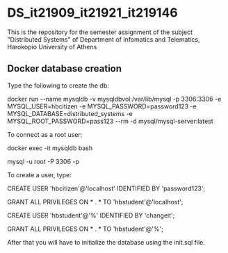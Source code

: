 # DS_it21909_it21921_it219146
This is the repository for the semester assignment of the subject "Distributed Systems" of Department of Infomatics and Telematics, Harokopio University of Athens

## **Docker database creation**

Type the following to create the db:

docker run --name mysqldb -v mysqldbvol:/var/lib/mysql -p 3306:3306 -e MYSQL_USER=hbcitizen -e MYSQL_PASSWORD=password123 -e MYSQL_DATABASE=distributed_systems -e MYSQL_ROOT_PASSWORD=pass123 --rm -d mysql/mysql-server:latest

To connect as a root user:

docker exec -it mysqldb bash

mysql -u root  -P 3306 -p
  
To create a user, type:

CREATE USER 'hbcitizen'@'localhost' IDENTIFIED BY 'password123';

GRANT ALL PRIVILEGES ON * . * TO 'hbstudent'@'localhost';

CREATE USER 'hbstudent'@'%' IDENTIFIED BY 'changeit';

GRANT ALL PRIVILEGES ON * . * TO 'hbstudent'@'%';

After that you will have to initialize the database using the init.sql file.
